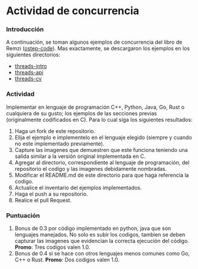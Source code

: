 # Actividad de concurrencia

### Introducción

A continuación, se toman algunos ejemplos de concurrencia del libro de Remzi ([ostep-code](https://github.com/remzi-arpacidusseau/ostep-code/tree/master)). Mas exactamente, se descargaron los ejemplos en los siguientes directorios:
* [threads-intro](./threads-intro/)
* [threads-api](./threads-api/)
* [threads-cv](./threads-cv/)

### Actividad

Implementar en lenguaje de programación C++, Python, Java, Go, Rust o cualquiera de su gusto; los ejemplos de las secciones previas (originalmente codificados en C). Para lo cual siga los siguientes resultados:
1. Haga un fork de este repositorio.
2. Elija el ejemplo e implementelo en el lenguaje elegido (siempre y cuando no este implementado previamente).
3. Capture las imagenes que demuestren que este funciona teniendo una salida similar a la versión original implementada en C.
4. Agregar al directorio, correspondiente al lenguaje de programación, del repositorio el codigo y las imagenes debidamente nombradas.
5. Modificar el README.md de este directorio para que haga referencia la codigo.
6. Actualice el inventario del ejemplos implementados.
7. Haga el push a su repositorio.
8. Realice el pull Request.

### Puntuación

1. Bonus de 0.3 por código implementado en python, java que son lenguajes manejados. No solo es subir los codigos, tambien se deben capturar las imagenes que evidencian la correcta ejecución del código. **Promo**: Tres codigos valen 1.0.
2. Bonus de 0.4 si se hace con otros lenguajes menos comunes como Go, C++ o Rust. **Promo**: Dos codigos valen 1.0.




